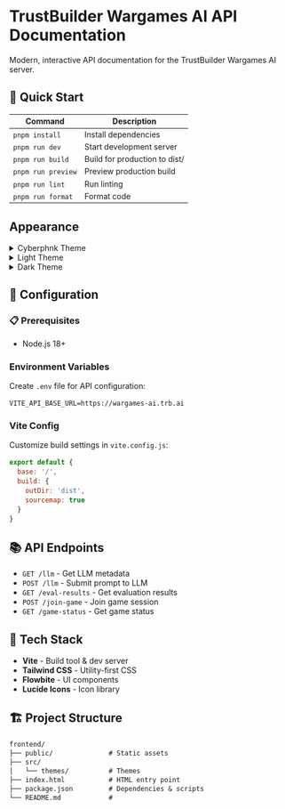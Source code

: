 # TrustBuilder Wargames AI API Documentation

Modern, interactive API documentation for the TrustBuilder Wargames AI server.

## 🚀 Quick Start

| Command | Description |
|---------|-------------|
| `pnpm install` | Install dependencies |
| `pnpm run dev` | Start development server |
| `pnpm run build` | Build for production to dist/ |
| `pnpm run preview` | Preview production build |
| `pnpm run lint` | Run linting |
| `pnpm run format` | Format code |

## Appearance

<details>
  <summary>Cyberphnk Theme</summary>
  <img src="assets/images/fe_cyberphnk_theme.PNG" alt="Customer Journey" title="Customer Journey" width="60%" />
</details>
<details>
  <summary>Light Theme</summary>
  <img src="assets/images/fe_light_theme.PNG" alt="Customer Journey" title="Customer Journey" width="60%" />
</details>
<details>
  <summary>Dark Theme</summary>
  <img src="assets/images/fe_dark_theme.PNG" alt="Customer Journey" title="Customer Journey" width="60%" />
</details>

## 🔧 Configuration

### 📋 Prerequisites

- Node.js 18+

### Environment Variables

Create `.env` file for API configuration:

```env
VITE_API_BASE_URL=https://wargames-ai.trb.ai
```

### Vite Config

Customize build settings in `vite.config.js`:

```js
export default {
  base: '/',
  build: {
    outDir: 'dist',
    sourcemap: true
  }
}
```

## 📚 API Endpoints

- `GET /llm` - Get LLM metadata
- `POST /llm` - Submit prompt to LLM
- `GET /eval-results` - Get evaluation results
- `POST /join-game` - Join game session
- `GET /game-status` - Get game status

## 🎨 Tech Stack

- **Vite** - Build tool & dev server
- **Tailwind CSS** - Utility-first CSS
- **Flowbite** - UI components
- **Lucide Icons** - Icon library

## 🏗️ Project Structure

```
frontend/
├── public/              # Static assets
├── src/
│   └── themes/          # Themes
├── index.html           # HTML entry point
├── package.json         # Dependencies & scripts
└── README.md            # 
```
